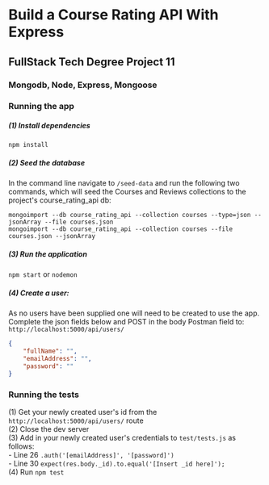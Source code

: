 # Build a Course Rating API With Express
## FullStack Tech Degree Project 11


### Mongodb, Node, Express, Mongoose

### Running the app

##### (1) Install dependencies
`npm install`

##### (2) Seed the database
In the command line navigate to `/seed-data` and run the following two commands, which will seed the Courses and Reviews collections to the project's course_rating_api db:

`mongoimport --db course_rating_api --collection courses --type=json --jsonArray --file courses.json`<br/>
`mongoimport --db course_rating_api --collection courses --file courses.json --jsonArray`

##### (3) Run the application
`npm start` or `nodemon`

##### (4) Create a user:
As no users have been supplied one will need to be created to use the app.
Complete the json fields below and POST in the body Postman field to: `http://localhost:5000/api/users/`<br/>
```json
{
    "fullName": "",
    "emailAddress": "",
    "password": ""
}
```

### Running the tests
(1) Get your newly created user's id from the `http://localhost:5000/api/users/` route<br/>
(2) Close the dev server<br/>
(3) Add in your newly created user's credentials to `test/tests.js` as follows:<br/>
 \- Line 26 `.auth('[emailAddress]', '[password]')`<br/>
 \- Line 30 `expect(res.body._id).to.equal('[Insert _id here]');`<br/>
(4) Run `npm test`
